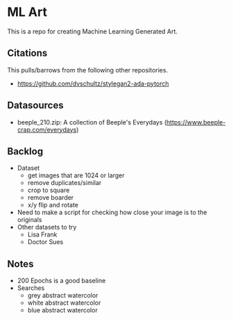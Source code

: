 # ML Art
This is a repo for creating Machine Learning Generated Art.

## Citations
This pulls/barrows from the following other repositories.
* https://github.com/dvschultz/stylegan2-ada-pytorch

## Datasources
* beeple_210.zip: A collection of Beeple's Everydays (https://www.beeple-crap.com/everydays)

## Backlog
* Dataset
    * get images that are 1024 or larger
    * remove duplicates/similar
    * crop to square
    * remove boarder
    * x/y flip and rotate
* Need to make a script for checking how close your image is to the originals
* Other datasets to try
    * Lisa Frank
    * Doctor Sues

## Notes
* 200 Epochs is a good baseline
* Searches
    * grey abstract watercolor
    * white abstract watercolor
    * blue abstract watercolor